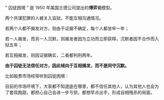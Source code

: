 
" 囚徒困境 " 是 1950 年美国兰德公司提出的**博弈论**模型。

两个共谋犯罪的人被关入监狱，不能互相沟通情况。

若两个人都不揭发对方，则由于证据不确定，每个人都坐牢一年；

若一人揭发，而另一人沉默，则揭发者因为立功而立即获释，沉默者因不合作而入狱五年；

若互相揭发，则因证据确实，二者都判刑两年。

**由于囚徒无法信任对方，因此倾向于互相揭发，而不是同守沉默。**

比如股票市场经常听到囚徒困境：

目前的市场环境下，大家都不知道底在哪里，都不信任其他人，认为其他人也会为了套现跑路，都担心自己会进一步亏损，都想早点出手，形成自相残杀的局面。

